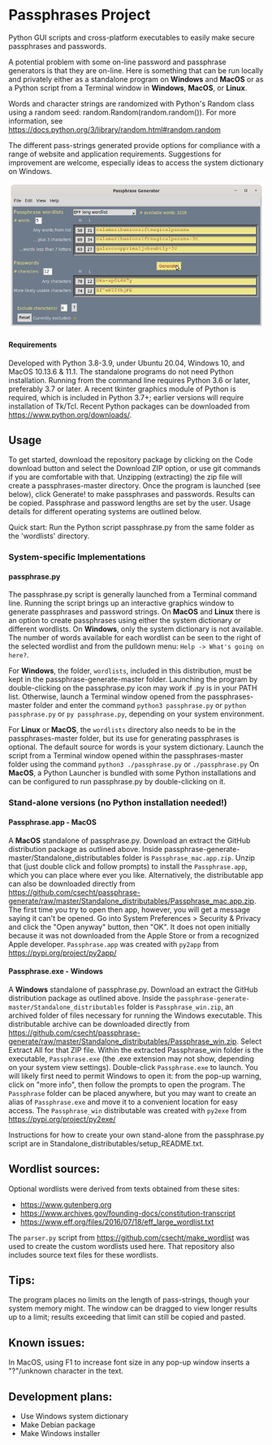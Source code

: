 # Passphrases Project
Python GUI scripts and cross-platform executables to easily make secure passphrases and passwords.

A potential problem with some on-line password and passphrase generators is that they are on-line. Here is something that can be run locally and privately either as a standalone program on **Windows** and **MacOS** or as a Python script from a Terminal window in **Windows**, **MacOS**, or **Linux**. 

Words and character strings are randomized with Python's Random class using a random seed: random.Random(random.random()). For more information, see https://docs.python.org/3/library/random.html#random.random

The different pass-strings generated provide options for compliance with a range of website and application requirements. 
Suggestions for improvement are welcome, especially ideas to access the system dictionary on Windows.

![passphrase GUI](passphrase_scrnshot.png)

#### Requirements
Developed with Python 3.8-3.9, under Ubuntu 20.04, Windows 10, and MacOS 10.13.6 & 11.1. The standalone programs do not need Python installation. 
Running from the command line requires Python 3.6 or later, preferably 3.7 or later. A recent tkinter graphics module of Python is required, which is included in Python 3.7+; earlier versions will require installation of Tk/Tcl. Recent Python packages can be downloaded from https://www.python.org/downloads/.

## Usage
To get started, download the repository package by clicking on the Code download button and select the Download ZIP option, or use git commands if you are comfortable with that. Unzipping (extracting) the zip file will create a passphrases-master directory. Once the program is launched (see below), click Generate! to make passphrases and passwords. Results can be copied. Passphrase and password lengths are set by the user. Usage details for different operating systems are outlined below.

Quick start: Run the Python script passphrase.py from the same folder as the 'wordlists' directory.

### System-specific Implementations
#### passphrase.py
The passphrase.py script is generally launched from a Terminal command line. Running the script brings up an interactive graphics window to generate passphrases and password strings. On **MacOS** and **Linux** there is an option to create passphrases using either the system dictionary or different wordlists. On **Windows**, only the system dictionary is not available. The number of words available for each wordlist can be seen to the right of the selected wordlist and from the pulldown menu: `Help -> What's going on here?`.

For **Windows**, the folder, `wordlists`, included in this distribution, must be kept in the passphrase-generate-master folder. Launching the program by double-clicking on the passphrase.py icon may work if .py is in your PATH list. Otherwise, launch a Terminal window opened from the passphrases-master folder and enter the command ```python3 passphrase.py``` or ```python passphrase.py``` or ```py passphrase.py```, depending on your system environment. 

For **Linux** or **MacOS**, the `wordlists` directory also needs to be in the passphrases-master folder, but its use for generating passphrases is optional. The default source for words is your system dictionary. Launch the script from a Terminal window opened within the passphrases-master folder using the command 
```python3 ./passphrase.py``` or ```./passphrase.py```  On **MacOS**, a Python Launcher is bundled with some Python installations and can be configured to run passphrase.py by double-clicking on it.

### Stand-alone versions (no Python installation needed!)
#### Passphrase.app - MacOS
A **MacOS** standalone of passphrase.py. Download an extract the GitHub distribution package as outlined above. Inside passphrase-generate-master/Standalone_distributables folder is `Passphrase_mac.app.zip`. Unzip that (just double click and follow prompts) to install the `Passphrase.app`, which you can place where ever you like. Alternatively, the distributable app can also be downloaded directly from https://github.com/csecht/passphrase-generate/raw/master/Standalone_distributables/Passphrase_mac.app.zip. The first time you try to open then app, however, you will get a message saying it can't be opened. Go into System Preferences > Security & Privacy and click the "Open anyway" button, then "OK". It does not open initially because it was not downloaded from the Apple Store or from a recognized Apple developer. `Passphrase.app` was created with `py2app` from https://pypi.org/project/py2app/

#### Passphrase.exe - Windows
A **Windows** standalone of passphrase.py. Download an extract the GitHub distribution package as outlined above. Inside the `passphrase-generate-master/Standalone_distributables` folder is `Passphrase_win.zip`, an archived folder of files necessary for running the Windows executable. This distributable archive can be downloaded directly from  https://github.com/csecht/passphrase-generate/raw/master/Standalone_distributables/Passphrase_win.zip. Select Extract All for that ZIP file. Within the extracted Passphrase_win folder is the executable, `Passphrase.exe` (the .exe extension may not show, depending on your system view settings). Double-click `Passphrase.exe` to launch. You will likely first need to permit Windows to open it: from the pop-up warning, click on "more info", then follow the prompts to open the program. The `Passphrase` folder can be placed anywhere, but you may want to create an alias of `Passphrase.exe` and move it to a convenient location for easy access. The `Passphrase_win` distributable was created with `py2exe` from https://pypi.org/project/py2exe/   

Instructions for how to create your own stand-alone from the passphrase.py script are in Standalone_distributables/setup_README.txt.

## Wordlist sources:
Optional wordlists were derived from texts obtained from these sites:
- https://www.gutenberg.org
- https://www.archives.gov/founding-docs/constitution-transcript
- https://www.eff.org/files/2016/07/18/eff_large_wordlist.txt

The `parser.py` script from https://github.com/csecht/make_wordlist was used to create the custom wordlists used here. That repository also includes source text files for these wordlists.

## Tips:
The program places no limits on the length of pass-strings, though your system memory might. The window can be dragged to view longer results up to a limit; results exceeding that limit can still be copied and pasted.

## Known issues:
In MacOS, using F1 to increase font size in any pop-up window inserts a "?"/unknown character in the text. 

## Development plans:
- Use Windows system dictionary
- Make Debian package
- Make Windows installer
